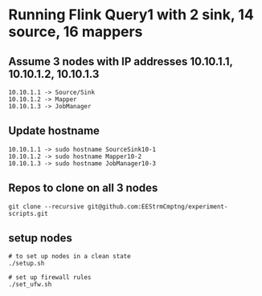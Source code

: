 # Running Flink Query1 with 2 sink, 14 source, 16 mappers

## Assume 3 nodes with IP addresses 10.10.1.1, 10.10.1.2, 10.10.1.3
```
10.10.1.1 -> Source/Sink
10.10.1.2 -> Mapper
10.10.1.3 -> JobManager
```

## Update hostname
```
10.10.1.1 -> sudo hostname SourceSink10-1
10.10.1.2 -> sudo hostname Mapper10-2
10.10.1.3 -> sudo hostname JobManager10-3
```

## Repos to clone on all 3 nodes
`
git clone --recursive git@github.com:EEStrmCmptng/experiment-scripts.git
`

## setup nodes
```
# to set up nodes in a clean state
./setup.sh

# set up firewall rules
./set_ufw.sh
```

